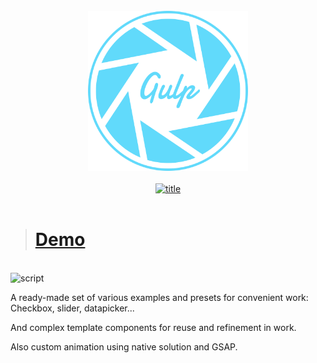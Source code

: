 <div align="center">
   <a href="https://github.com/kah3vich/Gulp-RS">
        <br />
        <img src="https://raw.githubusercontent.com/kah3vich/Gulp-RS/master/assets/svg/logo.svg" alt="logo" width="256">
        <br />
        <br />
        <img src="https://svg-readme.vercel.app/readme/svg?type=title&content=GulpRS||Refs" width="100%" height="50" alt="title" />
        <br />
    </a>
</div>

<br />

> # [Demo](https://kah3vich.github.io/Gulp-RS/index.html)

<br />

<img src="https://svg-readme.vercel.app/readme/svg?type=custom&content=🔥||Description:&size=25&align=left" alt="script" width="100%" height="30" />

A ready-made set of various examples and presets for convenient work: Checkbox, slider, datapicker...

And complex template components for reuse and refinement in work.

Also custom animation using native solution and GSAP.
